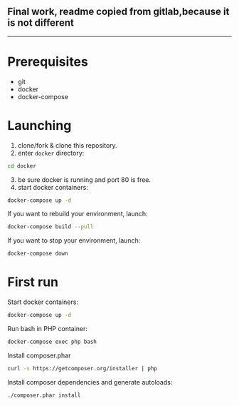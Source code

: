 ## Final work, readme copied from gitlab,because it is not different
***
# Prerequisites

* git
* docker
* docker-compose

# Launching

1. clone/fork & clone this repository.
2. enter `docker` directory:
```bash
cd docker
```
3. be sure docker is running and port 80 is free.
4. start docker containers:
```bash
docker-compose up -d
```

If you want to rebuild your environment, launch:
```bash
docker-compose build --pull
```

If you want to stop your environment, launch:
```bash
docker-compose down
```

# First run
Start docker containers:
```bash
docker-compose up -d
```
Run bash in PHP container:
```bash
docker-compose exec php bash
```
Install composer.phar
```bash
curl -s https://getcomposer.org/installer | php
```
Install composer dependencies and generate autoloads:
```bash
./composer.phar install
```
